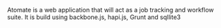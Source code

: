 
Atomate is a web application that will act as a job tracking and workflow suite. It is build using backbone.js, hapi.js, Grunt and sqllite3
